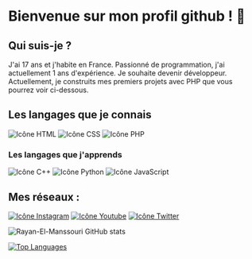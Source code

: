 # Bienvenue sur mon profil github ! 🖖

## Qui suis-je ?
J'ai 17 ans et j'habite en France.
Passionné de programmation, j'ai actuellement 1 ans d'expérience. Je souhaite devenir développeur.
Actuellement, je construits mes premiers projets avec PHP que vous pourrez voir ci-dessous.

## Les langages que je connais
![Icône HTML](https://img.icons8.com/color/60/html-5--v1.png)
![Icône CSS](https://img.icons8.com/color/60/css3.png)
![Icône PHP](https://img.icons8.com/offices/60/php-logo.png)

### Les langages que j'apprends
![Icône C++](https://img.icons8.com/color/60/c-plus-plus-logo.png)
![Icône Python](https://img.icons8.com/color/60/python--v1.png)
![Icône JavaScript](https://img.icons8.com/color/60/javascript--v1.png)

## Mes réseaux :
[![Icône Instagram](https://img.icons8.com/color/60/instagram-new--v1.png)](https://www.instagram.com/rayan_el_man)
[![Icône Youtube](https://img.icons8.com/color/60/youtube-play.png)](https://www.youtube.com/channel/UCxq9hV5F9u0lvLjj9-i-pQg)
[![Icône Twitter](https://img.icons8.com/color/60/twitter--v1.png)](https://twitter.com/rayan_el_man)

![Rayan-El-Manssouri GitHub stats](https://github-readme-stats.vercel.app/api?username=Rayan-El-Manssouri&theme=dark)

[![Top Languages](https://github-readme-stats.vercel.app/api/top-langs/?username=Rayan-El-Manssouri&layout=compact)](https://github.com/anuraghazra/github-readme-stats)  

